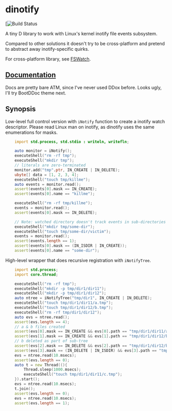 dinotify
========

[![Build Status](https://github.com/DmitryOlshansky/dinotify/actions/workflows/d.yml/badge.svg)

A tiny D library to work with Linux's kernel inotify file events subsystem.

Compared to other solutions it doesn't try to be cross-platform and
pretend to abstract away inotify-specific quirks.

For cross-platform library, see [FSWatch](https://github.com/WebFreak001/FSWatch).

## [Documentation](https://dmitryolshansky.github.io/dinotify/dinotify.html)

Docs are pretty bare ATM, since I've never used DDox before. Looks ugly, I'll try BootDDoc theme next.

## Synopsis

Low-level full control version with `iNotify` function to create a inotify watch descriptor. Please read Linux man on inotify, as dinotify uses the same enumerations for masks.

```d
    import std.process, std.stdio : writeln, writefln;

    auto monitor = iNotify();
    executeShell("rm -rf tmp");
    executeShell("mkdir tmp");
    // literals are zero-terminated
    monitor.add("tmp".ptr, IN_CREATE | IN_DELETE);
    ubyte[] data = [1, 2, 3, 4];
    executeShell("touch tmp/killme");
    auto events = monitor.read();
    assert(events[0].mask == IN_CREATE);
    assert(events[0].name == "killme");

    executeShell("rm -rf tmp/killme");
    events = monitor.read();
    assert(events[0].mask == IN_DELETE);

    // Note: watched directory doesn't track events in sub-directories
    executeShell("mkdir tmp/some-dir");
    executeShell("touch tmp/some-dir/victim");
    events = monitor.read();
    assert(events.length == 1);
    assert(events[0].mask == (IN_ISDIR | IN_CREATE));
    assert(events[0].name == "some-dir");

```

High-level wrapper that does recursive registration with `iNotifyTree`. 

```d
    import std.process;
    import core.thread;

    executeShell("rm -rf tmp");
    executeShell("mkdir -p tmp/dir1/dir11");
    executeShell("mkdir -p tmp/dir1/dir12");
    auto ntree = iNotifyTree("tmp/dir1", IN_CREATE | IN_DELETE);
    executeShell("touch tmp/dir1/dir11/a.tmp");
    executeShell("touch tmp/dir1/dir12/b.tmp");
    executeShell("rm -rf tmp/dir1/dir12");
    auto evs = ntree.read();
    assert(evs.length == 4);
    // a & b files created
    assert(evs[0].mask == IN_CREATE && evs[0].path == "tmp/dir1/dir11/a.tmp");
    assert(evs[1].mask == IN_CREATE && evs[1].path == "tmp/dir1/dir12/b.tmp");
    // b deleted as part of sub-tree
    assert(evs[2].mask == IN_DELETE && evs[2].path == "tmp/dir1/dir12/b.tmp");
    assert(evs[3].mask == (IN_DELETE | IN_ISDIR) && evs[3].path == "tmp/dir1/dir12");
    evs = ntree.read(10.msecs);
    assert(evs.length == 0);
    auto t = new Thread((){
        Thread.sleep(1000.msecs);
        executeShell("touch tmp/dir1/dir11/c.tmp");
    }).start();
    evs = ntree.read(10.msecs);
    t.join();
    assert(evs.length == 0);
    evs = ntree.read(10.msecs);
    assert(evs.length == 1);
```
